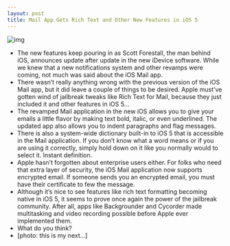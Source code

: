 ```yaml
---
layout: post
title: Mail App Gets Rich Text and Other New Features in iOS 5
---
```

![img](http://media.idownloadblog.com/wp-content/uploads/2011/06/new-email-app-e1307385919447.jpg)
* The new features keep pouring in as Scott Forestall, the man behind iOS, announces update after update in the new iDevice software. While we knew that a new notifications system and other revamps were coming, not much was said about the iOS Mail app.
* There wasn’t really anything wrong with the previous version of the iOS Mail app, but it did leave a couple of things to be desired. Apple must’ve gotten wind of jailbreak tweaks like Rich Text for Mail, because they just included it and other features in iOS 5…
* The revamped Mail application in the new iOS allows you to give your emails a little flavor by making text bold, italic, or even underlined. The updated app also allows you to indent paragraphs and flag messages.
* There is also a system-wide dictionary built-in to iOS 5 that is accessible in the Mail application. If you don’t know what a word means or if you are using it correctly, simply hold down on it like you normally would to select it. Instant definition.
* Apple hasn’t forgotten about enterprise users either. For folks who need that extra layer of security, the iOS Mail application now supports encrypted email. If someone sends you an encrypted email, you must have their certificate to few the message.
* Although it’s nice to see features like rich text formatting becoming native in iOS 5, it seems to prove once again the power of the jailbreak community. After all, apps like Backgrounder and Cycorder made multitasking and video recording possible before Apple ever implemented them.
* What do you think?
* [photo: this is my next…]

